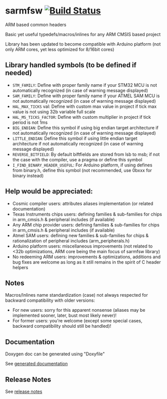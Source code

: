 # sarmfsw [![Build Status](https://travis-ci.com/SMFSW/sarmfsw.svg?branch=master)](https://travis-ci.com/SMFSW/sarmfsw)

ARM based common headers

Basic yet useful typedefs/macros/inlines for any ARM CMSIS based project

Library has been updated to become compatible with Arduino platform
(not only ARM cores, yet less optimized for 8/16bit cores)

## Library handled symbols (to be defined if needed)

* `STM_FAMILY`: Define with proper family name if your STM32 MCU is not automatically recognized (in case of warning message displayed)
* `SAM_FAMILY`: Define with proper family name if your ATMEL SAM MCU is not automatically recognized (in case of warning message displayed)
* `HAL_MAX_TICKS` val: Define with custom max value in project if tick max value is not using 32b variable full scale
* `HAL_MS_TICKS_FACTOR`: Define with custom multiplier in project if tick period is not 1ms
* `BIG_ENDIAN`: Define this symbol if using big endian target architecture if not automatically recognized (in case of warning message displayed)
* `LITTLE_ENDIAN`: Define this symbol if using little endian target architecture if not automatically recognized (in case of warning message displayed)
* `REVERSE_BITFIELD`: By default biftfields are stored from lsb to msb; if not the case with the compiler, use a pragma or define this symbol
* `I_FIND_BINARY_HEADER_USEFUL`: For Arduino platform, if using defines from binary.h, define this symbol (not recommended, use 0bxxx for binary instead)

## Help would be appreciated:

* Cosmic compiler users: attributes aliases implementation (or related documentation)
* Texas Instruments chips users: defining families & sub-families for chips in arm_cmsis.h & peripheral includes (if available)
* Any ARM chip provider users: defining families & sub-families for chips in arm_cmsis.h & peripheral includes (if available)
* Atmel SAM users: defining new families & sub-families for chips & rationalization of peripheral includes (arm_peripherals.h)
* Arduino platform users: miscellaneous improvements (not related to <32b optimizations, ARM core being the main focus of sarmfsw library)
* No redeeming ARM users: improvements & optimizations, additions and bug fixes are welcome as long as it still remains in the spirit of C header helpers

## Notes

Macros/Inlines name standardization (case) not always respected for backward compatibility with older versions:
- For new users: sorry for this apparent nonsense (aliases may be implemented sooner, later, bust most likely never)!
- For former users: you're welcome (except some special cases, backward compatibility should still be handled)!
 
## Documentation

Doxygen doc can be generated using "Doxyfile"

See [generated documentation](https://smfsw.github.io/sarmfsw/)

## Release Notes

See [release notes](ReleaseNotes.md)
